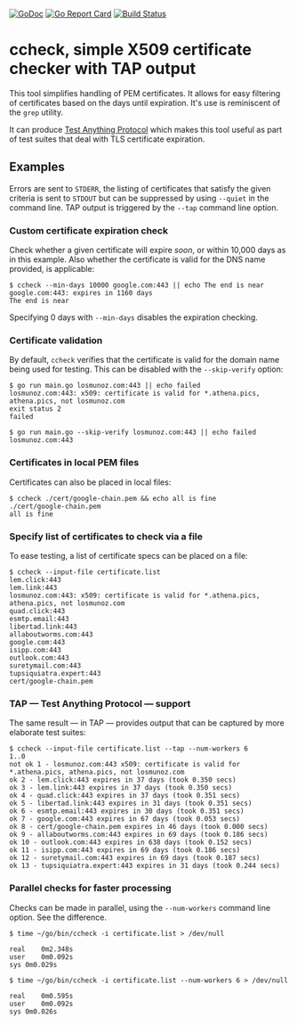 [![GoDoc](https://godoc.org/github.com/nerdlem/tlsa?status.svg)](https://godoc.org/github.com/nerdlem/ccheck)
[![Go Report Card](https://goreportcard.com/badge/github.com/nerdlem/ccheck)](https://goreportcard.com/report/github.com/nerdlem/ccheck)
[![Build Status](https://travis-ci.org/nerdlem/ccheck.svg?branch=master)](https://travis-ci.org/nerdlem/ccheck)

# ccheck, simple X509 certificate checker with TAP output

This tool simplifies handling of PEM certificates. It allows for easy filtering of certificates based on the days until expiration. It's use is reminiscent of the `grep` utility.

It can produce [Test Anything Protocol](http://testanything.org/) which makes this tool useful as part of test suites that deal with TLS certificate expiration.

## Examples

Errors are sent to `STDERR`, the listing of certificates that satisfy the given criteria is sent to `STDOUT` but can be suppressed by using `--quiet` in the command line. TAP output is triggered by the `--tap` command line option.

### Custom certificate expiration check

Check whether a given certificate will expire _soon_, or within 10,000 days as in this example. Also whether the certificate is valid for the DNS name provided, is applicable:

```
$ ccheck --min-days 10000 google.com:443 || echo The end is near
google.com:443: expires in 1160 days
The end is near
```

Specifying 0 days with `--min-days` disables the expiration checking.

### Certificate validation

By default, `ccheck` verifies that the certificate is valid for the domain name being used for testing. This can be disabled with the `--skip-verify` option:

```
$ go run main.go losmunoz.com:443 || echo failed
losmunoz.com:443: x509: certificate is valid for *.athena.pics, athena.pics, not losmunoz.com
exit status 2
failed

$ go run main.go --skip-verify losmunoz.com:443 || echo failed
losmunoz.com:443
```

### Certificates in local PEM files

Certificates can also be placed in local files:

```
$ ccheck ./cert/google-chain.pem && echo all is fine
./cert/google-chain.pem
all is fine
```

### Specify list of certificates to check via a file

To ease testing, a list of certificate specs can be placed on a file:

```
$ ccheck --input-file certificate.list
lem.click:443
lem.link:443
losmunoz.com:443: x509: certificate is valid for *.athena.pics, athena.pics, not losmunoz.com
quad.click:443
esmtp.email:443
libertad.link:443
allaboutworms.com:443
google.com:443
isipp.com:443
outlook.com:443
suretymail.com:443
tupsiquiatra.expert:443
cert/google-chain.pem
```

### TAP — Test Anything Protocol — support

The same result — in TAP — provides output that can be captured by more elaborate test suites:

```
$ ccheck --input-file certificate.list --tap --num-workers 6
1..0
not ok 1 - losmunoz.com:443 x509: certificate is valid for *.athena.pics, athena.pics, not losmunoz.com
ok 2 - lem.click:443 expires in 37 days (took 0.350 secs)
ok 3 - lem.link:443 expires in 37 days (took 0.350 secs)
ok 4 - quad.click:443 expires in 37 days (took 0.351 secs)
ok 5 - libertad.link:443 expires in 31 days (took 0.351 secs)
ok 6 - esmtp.email:443 expires in 30 days (took 0.351 secs)
ok 7 - google.com:443 expires in 67 days (took 0.053 secs)
ok 8 - cert/google-chain.pem expires in 46 days (took 0.000 secs)
ok 9 - allaboutworms.com:443 expires in 69 days (took 0.186 secs)
ok 10 - outlook.com:443 expires in 638 days (took 0.152 secs)
ok 11 - isipp.com:443 expires in 69 days (took 0.186 secs)
ok 12 - suretymail.com:443 expires in 69 days (took 0.187 secs)
ok 13 - tupsiquiatra.expert:443 expires in 31 days (took 0.244 secs)
```

### Parallel checks for faster processing

Checks can be made in parallel, using the `--num-workers` command line option. See the difference.

```
$ time ~/go/bin/ccheck -i certificate.list > /dev/null

real	0m2.348s
user	0m0.092s
sys	0m0.029s

$ time ~/go/bin/ccheck -i certificate.list --num-workers 6 > /dev/null

real	0m0.595s
user	0m0.092s
sys	0m0.026s
```
